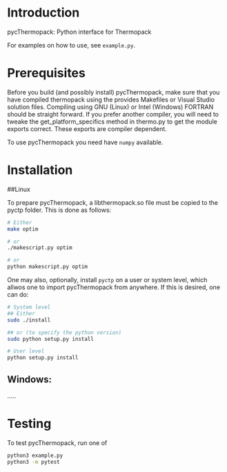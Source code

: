 # Introduction

pycThermopack: Python interface for Thermopack

For examples on how to use, see `example.py`.

# Prerequisites

Before you build (and possibly install) pycThermopack, make sure that
you have compiled thermopack using the provides Makefiles or Visual
Studio solution files. Compiling using GNU (Linux) or Intel (Windows)
FORTRAN should be straight forward. If you prefer another compiler,
you will need to tweake the get_platform_specifics method in thermo.py
to get the module exports correct. These exports are compiler
dependent.

To use pycThermopack you need have `numpy` available.

# Installation

##Linux

To prepare pycThermopack, a libthermopack.so file must be copied to
the pyctp folder. This is done as follows:

```sh
# Either
make optim

# or
./makescript.py optim

# or
python makescript.py optim
```

One may also, optionally, install `pyctp` on a user or system level, which
allwos one to import pycThermopack from anywhere. If this is desired, one can
do:

```sh
# System level
## Either
sudo ./install

## or (to specify the python version)
sudo python setup.py install

# User level
python setup.py install
```

## Windows:

.....


# Testing

To test pycThermopack, run one of

```sh
python3 example.py
python3 -m pytest
```
